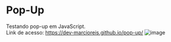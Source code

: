 # Pop-Up
Testando pop-up em JavaScript.<br>
Link de acesso: https://dev-marcioreis.github.io/pop-up/
![image](https://user-images.githubusercontent.com/122680054/212898333-0a6cc1c1-0064-4126-a068-03a9631f9df1.png)
